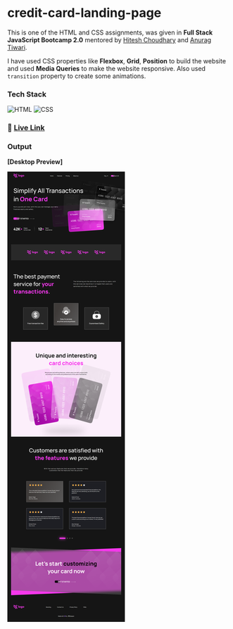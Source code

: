 # credit-card-landing-page

This is one of the HTML and CSS assignments, was given in **Full Stack JavaScript Bootcamp 2.0** mentored by [Hitesh Choudhary](https://github.com/hiteshchoudhary) and [Anurag Tiwari](https://github.com/anuragtiwarime).

I have used CSS properties like **Flexbox**, **Grid**, **Position** to build the website and used **Media Queries** to make the website responsive. Also used `transition` property to create some animations.

### Tech Stack

![HTML](https://img.shields.io/badge/HTML5-E34F26?style=for-the-badge&logo=html5&logoColor=white)
![CSS](https://img.shields.io/badge/CSS3-1572B6?style=for-the-badge&logo=css3&logoColor=white)

### :rocket: [Live Link](https://credit-card-webpage-dipayan.netlify.app/)

### Output

**[Desktop Preview]**

![credit-card-landing-page-output](credit-card-landing-page-output.png)

